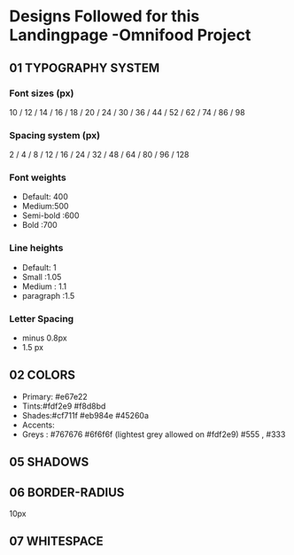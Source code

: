 # Designs Followed for this Landingpage -Omnifood Project

## 01 TYPOGRAPHY SYSTEM

### Font sizes (px)

10 / 12 / 14 / 16 / 18 / 20 / 24 / 30 / 36 / 44 / 52 / 62 / 74 / 86 / 98

### Spacing system (px)

2 / 4 / 8 / 12 / 16 / 24 / 32 / 48 / 64 / 80 / 96 / 128

### Font weights

- Default: 400
- Medium:500
- Semi-bold :600
- Bold :700

### Line heights

- Default: 1
- Small :1.05
- Medium : 1.1
- paragraph :1.5

### Letter Spacing

- minus 0.8px
- 1.5 px

## 02 COLORS

- Primary: #e67e22
- Tints:#fdf2e9
  #f8d8bd
- Shades:#cf711f
  #eb984e
  #45260a
- Accents:
- Greys :
  #767676
  #6f6f6f (lightest grey allowed on #fdf2e9)
  #555 ,
  #333

## 05 SHADOWS

## 06 BORDER-RADIUS

10px

## 07 WHITESPACE
